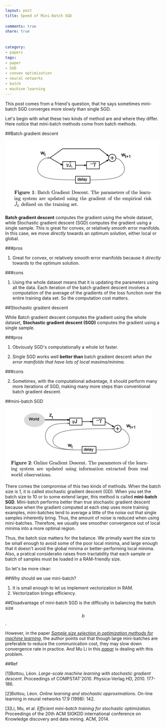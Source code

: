 ```yaml
---
layout: post
title: Speed of Mini-Batch SGD

comments: true
share: true


category:
- papers
tags:
- paper
- SGD
- convex optimization
- neural networks
- batch
- machine learning
---
```


This post comes from a friend's question, that he says sometimes mini-batch SGD converges more slowly than single SGD. 

Let's begin with what these two kinds of method are and where they differ. Here notice that mini-batch methods come from batch methods.

##Batch gradient descent

![figures from L´eon Bottou](/images/sgd_batch.png)

**Batch gradient descent** computes the gradient using the whole dataset, while Stochastic gradient descent (SGD) computes the gradient using a single sample. This is great for convex, or relatively smooth error manifolds. In this case, we move *directly* towards an optimum solution, either local or global. 

###pros

1. Great for convex, or relatively smooth error manifolds because it *directly* towards to the optimum solution.

###cons

1. Using the whole dataset means that it is updating the parameters using all the data. Each iteration of the batch gradient descent involves a computation of the average of the gradients of the loss function over the entire training data set. So the computation cost matters.

##Stochastic gradient descent

While Batch gradient descent computes the gradient using the whole dataset, **Stochastic gradient descent (SGD)** computes the gradient using a single sample. 

###pros

1. Obviously SGD's computationally a whole lot faster. 

2. Single SGD works well **better than** batch gradient descent *when the error manifolds that have lots of local maxima/minima*.

###cons

2. Sometimes, with the computational advantage, it should perform many more iterations of SGD, making many more steps than conventional batch gradient descent. 


##mini-batch SGD

![figures from L´eon Bottou](/images/sgd_minibatch.png)

There comes the compromise of this two kinds of methods. When the batch size is 1, it is called stochastic gradient descent (GD).
When you set the batch size to 10 or to some extend larger, this method is called **mini-batch SGD**. Mini-batch performs better than true stochastic gradient descent because when the gradient computed at each step uses more training examples, mini-batches tend to average a little of the noise out that single samples inherently bring. Thus, the amount of noise is reduced when using mini-batches. Therefore, we usually see smoother convergence out of local minima into a more optimal region. 

Thus, the batch size matters for the balance. We primally want the size to be small enough to avoid some of the poor local minima, and large enough that it doesn't avoid the global minima or better-performing local minima. Also, a pratical consideratio raises from tractability that each sample or batch of samples must be loaded in a RAM-friendly size.

So let's be more clear:

##Why should we use mini-batch?

1. It is small enough to let us implement vectorization in RAM.
2. Vectorization brings efficiency.

##Disadvantage of mini-batch SGD
is the difficulty in balancing the batch size $$b$$. 

However, in the paper [*Sample size selection in optimization methods for machine learning*](http://link.springer.com/article/10.1007%2Fs10107-012-0572-5), the author points out that though large mini-batches are preferable to reduce the
communication cost, they may slow down convergence rate in practice. And Mu Li in this [*papar*](http://www.cs.cmu.edu/~muli/file/minibatch_sgd.pdf) is dealing with this problem.





##Ref

[1]Bottou, Léon. *Large-scale machine learning with stochastic gradient descent.* Proceedings of COMPSTAT'2010. Physica-Verlag HD, 2010. 177-186.

[2]Bottou, Léon. *Online learning and stochastic approximations.* On-line learning in neural networks 17.9 (1998): 142.

[3]Li, Mu, et al. *Efficient mini-batch training for stochastic optimization.* Proceedings of the 20th ACM SIGKDD international conference on Knowledge discovery and data mining. ACM, 2014.




